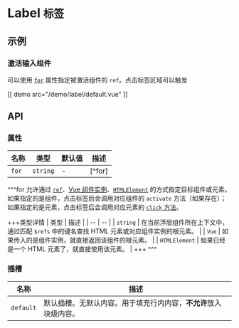 # Label <small>标签</small>

## 示例

### 激活输入组件

可以使用 [`for`](#props-for) 属性指定被激活组件的 `ref`。点击标签区域可以触发

[[ demo src="/demo/label/default.vue" ]]

## API

### 属性

| 名称 | 类型 | 默认值 | 描述 |
| -- | -- | -- | -- |
| ``for`` | `string` | - | [^for] |

^^^for
允许通过 [`ref`](https://v2.cn.vuejs.org/v2/guide/components-edge-cases.html#%E8%AE%BF%E9%97%AE%E5%AD%90%E7%BB%84%E4%BB%B6%E5%AE%9E%E4%BE%8B%E6%88%96%E5%AD%90%E5%85%83%E7%B4%A0)、[Vue 组件实例](https://v2.cn.vuejs.org/v2/guide/instance.html)、[`HTMLElement`](https://developer.mozilla.org/zh-CN/docs/Web/API/HTMLElement) 的方式指定目标组件或元素。如果指定的是组件，点击标签后会调用对应组件的 `activate` 方法（如果存在）；如果指定的是元素，点击标签后会调用对应元素的 [`click` 方法](https://developer.mozilla.org/en-US/docs/Web/API/HTMLElement/click)。

+++类型详情
| 类型 | 描述 |
| -- | -- |
| `string` | 在当前浮层组件所在上下文中，通过匹配 `$refs` 中的键名查找 HTML 元素或对应组件实例的根元素。 |
| `Vue` | 如果传入的是组件实例，就直接返回该组件的根元素。 |
| `HTMLElement` | 如果已经是一个 HTML 元素了，就直接使用该元素。 |
+++
^^^


### 插槽

| 名称 | 描述 |
| -- | -- |
| ``default`` | 默认插槽。无默认内容。用于填充行内内容，**不允许**放入块级内容。 |
